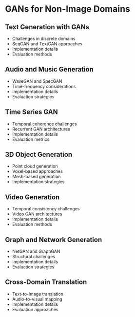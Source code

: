 # GANs for Non-Image Domains

## Text Generation with GANs
- Challenges in discrete domains
- SeqGAN and TextGAN approaches
- Implementation details
- Evaluation methods

## Audio and Music Generation
- WaveGAN and SpecGAN
- Time-frequency considerations
- Implementation details
- Evaluation strategies

## Time Series GAN
- Temporal coherence challenges
- Recurrent GAN architectures
- Implementation details
- Evaluation metrics

## 3D Object Generation
- Point cloud generation
- Voxel-based approaches
- Mesh-based generation
- Implementation strategies

## Video Generation
- Temporal consistency challenges
- Video GAN architectures
- Implementation details
- Evaluation methods

## Graph and Network Generation
- NetGAN and GraphGAN
- Structural challenges
- Implementation details
- Evaluation strategies

## Cross-Domain Translation
- Text-to-image translation
- Audio-to-visual mapping
- Implementation details
- Evaluation approaches

